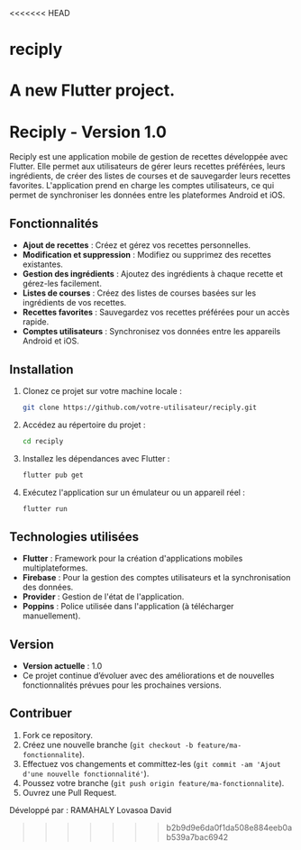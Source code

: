 <<<<<<< HEAD
# reciply

A new Flutter project.
=======
# Reciply - Version 1.0

Reciply est une application mobile de gestion de recettes développée avec Flutter. Elle permet aux utilisateurs de gérer leurs recettes préférées, leurs ingrédients, de créer des listes de courses et de sauvegarder leurs recettes favorites. L'application prend en charge les comptes utilisateurs, ce qui permet de synchroniser les données entre les plateformes Android et iOS.

## Fonctionnalités

- **Ajout de recettes** : Créez et gérez vos recettes personnelles.
- **Modification et suppression** : Modifiez ou supprimez des recettes existantes.
- **Gestion des ingrédients** : Ajoutez des ingrédients à chaque recette et gérez-les facilement.
- **Listes de courses** : Créez des listes de courses basées sur les ingrédients de vos recettes.
- **Recettes favorites** : Sauvegardez vos recettes préférées pour un accès rapide.
- **Comptes utilisateurs** : Synchronisez vos données entre les appareils Android et iOS.

## Installation

1. Clonez ce projet sur votre machine locale :
    ```bash
    git clone https://github.com/votre-utilisateur/reciply.git
    ```

2. Accédez au répertoire du projet :
    ```bash
    cd reciply
    ```

3. Installez les dépendances avec Flutter :
    ```bash
    flutter pub get
    ```

4. Exécutez l'application sur un émulateur ou un appareil réel :
    ```bash
    flutter run
    ```

## Technologies utilisées

- **Flutter** : Framework pour la création d'applications mobiles multiplateformes.
- **Firebase** : Pour la gestion des comptes utilisateurs et la synchronisation des données.
- **Provider** : Gestion de l'état de l'application.
- **Poppins** : Police utilisée dans l'application (à télécharger manuellement).


## Version

- **Version actuelle** : 1.0
- Ce projet continue d’évoluer avec des améliorations et de nouvelles fonctionnalités prévues pour les prochaines versions.

## Contribuer

1. Fork ce repository.
2. Créez une nouvelle branche (`git checkout -b feature/ma-fonctionnalite`).
3. Effectuez vos changements et committez-les (`git commit -am 'Ajout d'une nouvelle fonctionnalité'`).
4. Poussez votre branche (`git push origin feature/ma-fonctionnalite`).
5. Ouvrez une Pull Request.
   
Développé par : RAMAHALY Lovasoa David
>>>>>>> b2b9d9e6da0f1da508e884eeb0ab539a7bac6942
